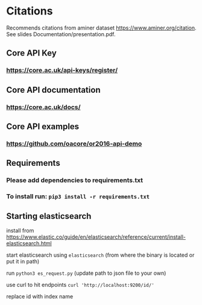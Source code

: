# Citations

Recommends citations from aminer dataset https://www.aminer.org/citation. See slides Documentation/presentation.pdf.

## Core API Key
### https://core.ac.uk/api-keys/register/

## Core API documentation
### https://core.ac.uk/docs/

## Core API examples
### https://github.com/oacore/or2016-api-demo

## Requirements ##
### Please add dependencies to requirements.txt
### To install run: ``pip3 install -r requirements.txt``

## Starting elasticsearch
install from https://www.elastic.co/guide/en/elasticsearch/reference/current/install-elasticsearch.html

start elasticsearch using ``elasticsearch`` (from where the binary is located or put it in path)

run `python3 es_request.py` (update path to json file to your own)

use curl to hit endpoints  ``curl 'http://localhost:9200/id/'``

replace id with index name
